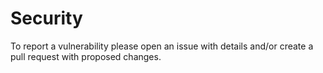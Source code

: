 # Security

To report a vulnerability please open an issue with details and/or create a pull request with proposed changes.
